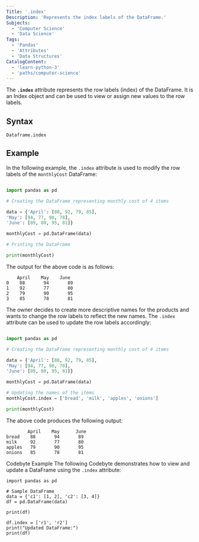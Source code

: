 ```yaml
---
Title: '.index'
Description: 'Represents the index labels of the DataFrame.'
Subjects:
  - 'Computer Science'
  - 'Data Science'
Tags:
  - 'Pandas'
  - 'Attributes'
  - 'Data Structures'
CatalogContent:
  - 'learn-python-3'
  - 'paths/computer-science'
---
```


The **`.index`** attribute represents the row labels (index) of the DataFrame. It is an Index object and can be used to view or assign new values to the row labels.

## Syntax

```pseudo
Dataframe.index
```

## Example

In the following example, the `.index` attribute is used to modify the row labels of the `monthlyCost` DataFrame:

```py

import pandas as pd

# Creating the DataFrame representing monthly cost of 4 items

data = {'April': [88, 92, 79, 85],
'May': [94, 77, 90, 78],
'June': [89, 80, 95, 81]}

monthlyCost = pd.DataFrame(data)

# Printing the DataFrame

print(monthlyCost)
```

The output for the above code is as follows:

```shell
    April    May    June
0    88       94       89
1    92       77       80
2    79       90       95
3    85       78       81
```

The owner decides to create more descriptive names for the products and wants to change the row labels to reflect the new names. The `.index` attribute can be used to update the row labels accordingly:

```py

import pandas as pd

# Creating the DataFrame representing monthly cost of 4 items

data = {'April': [88, 92, 79, 85],
'May': [94, 77, 90, 78],
'June': [89, 80, 95, 81]}

monthlyCost = pd.DataFrame(data)

# Updating the names of the items
monthlyCost.index = ['bread', 'milk', 'apples', 'onions']

print(monthlyCost)
```

The above code produces the following output:

```shell
        April    May      June
bread    88       94       89
milk     92       77       80
apples   79       90       95
onions   85       78       81
```

Codebyte Example
The following Codebyte demonstrates how to view and update a DataFrame using the `.index` attribute:

```codebyte/python
import pandas as pd

# Sample DataFrame
data = {'c1': [1, 2], 'c2': [3, 4]}
df = pd.DataFrame(data)

print(df)

df.index = ['r1', 'r2']
print("Updated DataFrame:")
print(df)
```
